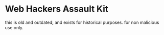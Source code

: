 # Web Hackers Assault Kit
this is old and outdated, and exists for historical purposes.
for non malicious use only.
